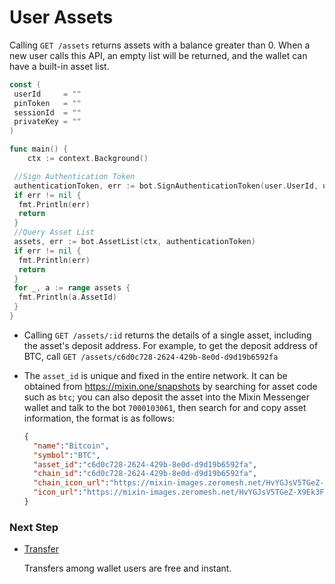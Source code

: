 # User Assets

Calling `GET /assets` returns assets with a balance greater than 0. When a new user calls this API, an empty list will be returned, and the wallet can have a built-in asset list.

```go
const (
 userId     = ""
 pinToken   = ""
 sessionId  = ""
 privateKey = ""
)

func main() {
    ctx := context.Background()

 //Sign Authentication Token
 authenticationToken, err := bot.SignAuthenticationToken(user.UserId, user.SessionId, userSessionKey, "GET", "/assets", "")
 if err != nil {
  fmt.Println(err)
  return
 }
 //Query Asset List
 assets, err := bot.AssetList(ctx, authenticationToken)
 if err != nil {
  fmt.Println(err)
  return
 }
 for _, a := range assets {
  fmt.Println(a.AssetId)
 }
}
```

- Calling `GET /assets/:id` returns the details of a single asset, including the asset's deposit address. For example, to get the deposit address of BTC, call `GET /assets/c6d0c728-2624-429b-8e0d-d9d19b6592fa`
- The `asset_id` is unique and fixed in the entire network. It can be obtained from <https://mixin.one/snapshots> by searching for asset code such as `btc`; you can also deposit the asset into the Mixin Messenger wallet and talk to the bot `7000103061`, then search for and copy asset information, the format is as follows:

  ```json
  {
    "name":"Bitcoin",
    "symbol":"BTC",
    "asset_id":"c6d0c728-2624-429b-8e0d-d9d19b6592fa",
    "chain_id":"c6d0c728-2624-429b-8e0d-d9d19b6592fa",
    "chain_icon_url":"https://mixin-images.zeromesh.net/HvYGJsV5TGeZ-X9Ek3FEQohQZ3fE9LBEBGcOcn4c4BNHovP4fW4YB97Dg5LcXoQ1hUjMEgjbl1DPlKg1TW7kK6XP=s128",
    "icon_url":"https://mixin-images.zeromesh.net/HvYGJsV5TGeZ-X9Ek3FEQohQZ3fE9LBEBGcOcn4c4BNHovP4fW4YB97Dg5LcXoQ1hUjMEgjbl1DPlKg1TW7kK6XP=s128"
  }
  ```

### Next Step

- [Transfer](./transfer)

  Transfers among wallet users are free and instant.
